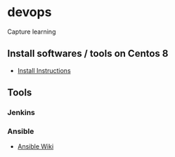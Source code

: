 # devops
Capture learning

## Install softwares / tools on Centos 8
* [Install Instructions](https://github.com/vishalkhondre/devops/wiki)

## Tools
### Jenkins

### Ansible
* [Ansible Wiki](https://github.com/vishalkhondre/devops/wiki/Ansible)
